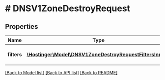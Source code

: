 # # DNSV1ZoneDestroyRequest

## Properties

Name | Type | Description | Notes
------------ | ------------- | ------------- | -------------
**filters** | [**\Hostinger\Model\DNSV1ZoneDestroyRequestFiltersInner[]**](DNSV1ZoneDestroyRequestFiltersInner.md) | Filter records for deletion |

[[Back to Model list]](../../README.md#models) [[Back to API list]](../../README.md#endpoints) [[Back to README]](../../README.md)
